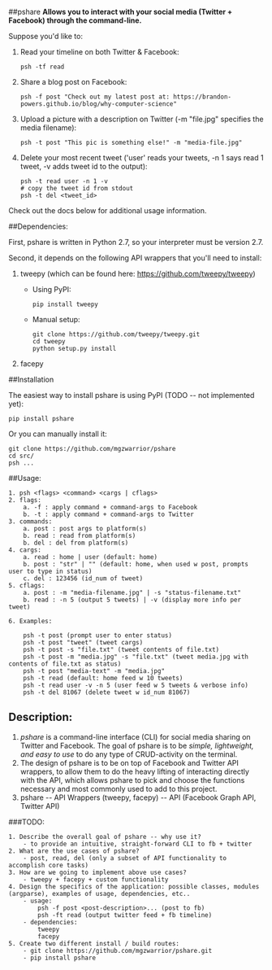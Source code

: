 ##pshare
__Allows you to interact with your social media (Twitter + Facebook) through the command-line.__

Suppose you'd like to:

1. Read your timeline on both Twitter & Facebook:
    
    ```
    psh -tf read
    ```
2. Share a blog post on Facebook:
    
    ```
    psh -f post "Check out my latest post at: https://brandon-powers.github.io/blog/why-computer-science"
    ```
3. Upload a picture with a description on Twitter (-m "file.jpg" specifies the media filename):
    
    ```
    psh -t post "This pic is something else!" -m "media-file.jpg"
    ```
4. Delete your most recent tweet ('user' reads your tweets, -n 1 says read 1 tweet, -v adds tweet id to the output):

    ```
    psh -t read user -n 1 -v
    # copy the tweet id from stdout
    psh -t del <tweet_id>
    ```

Check out the docs below for additional usage information.

##Dependencies:

First, pshare is written in Python 2.7, so your interpreter must be version 2.7.

Second, it depends on the following API wrappers that you'll need to install:

1. tweepy (which can be found here: https://github.com/tweepy/tweepy)
    - Using PyPI: 
        ```
        pip install tweepy
        ```

    - Manual setup:
        ```
        git clone https://github.com/tweepy/tweepy.git
        cd tweepy
        python setup.py install
        ```

2. facepy

##Installation

The easiest way to install pshare is using PyPI (TODO -- not implemented yet):
    
    pip install pshare

Or you can manually install it:
    
    git clone https://github.com/mgzwarrior/pshare
    cd src/
    psh ...

##Usage:

    1. psh <flags> <command> <cargs | cflags>
    2. flags:
        a. -f : apply command + command-args to Facebook
        b. -t : apply command + command-args to Twitter
    3. commands:
        a. post : post args to platform(s)
        b. read : read from platform(s)
        b. del : del from platform(s)
    4. cargs:
        a. read : home | user (default: home)
        b. post : "str" | "" (default: home, when used w post, prompts user to type in status)
        c. del : 123456 (id_num of tweet)
    5. cflags:
        a. post : -m "media-filename.jpg" | -s "status-filename.txt"
        b. read : -n 5 (output 5 tweets) | -v (display more info per tweet)

    6. Examples:

        psh -t post (prompt user to enter status)
        psh -t post "tweet" (tweet cargs)
        psh -t post -s "file.txt" (tweet contents of file.txt)
        psh -t post -m "media.jpg" -s "file.txt" (tweet media.jpg with contents of file.txt as status)
        psh -t post "media-text" -m "media.jpg"
        psh -t read (default: home feed w 10 tweets)
        psh -t read user -v -n 5 (user feed w 5 tweets & verbose info)
        psh -t del 81067 (delete tweet w id_num 81067)

## Description:

1. _pshare_ is a command-line interface (CLI) for social media sharing on Twitter and Facebook. The goal of pshare is to be *simple, lightweight, and easy to use* to do any type of CRUD-activity on the terminal.
2. The design of pshare is to be on top of Facebook and Twitter API wrappers, to allow them to do the heavy lifting of interacting directly with the API, which allows pshare to pick and choose the functions necessary and most commonly used to add to this project.
3. pshare -- API Wrappers (tweepy, facepy) -- API (Facebook Graph API, Twitter API)

###TODO:

    1. Describe the overall goal of pshare -- why use it?
        - to provide an intuitive, straight-forward CLI to fb + twitter
    2. What are the use cases of pshare?
        - post, read, del (only a subset of API functionality to accomplish core tasks)
    3. How are we going to implement above use cases?
        - tweepy + facepy + custom functionality
    4. Design the specifics of the application: possible classes, modules (argparse), examples of usage, dependencies, etc..
        - usage: 
            psh -f post <post-description>... (post to fb)
            psh -ft read (output twitter feed + fb timeline)
        - dependencies:
            tweepy
            facepy
    5. Create two different install / build routes:
        - git clone https://github.com/mgzwarrior/pshare.git
        - pip install pshare
